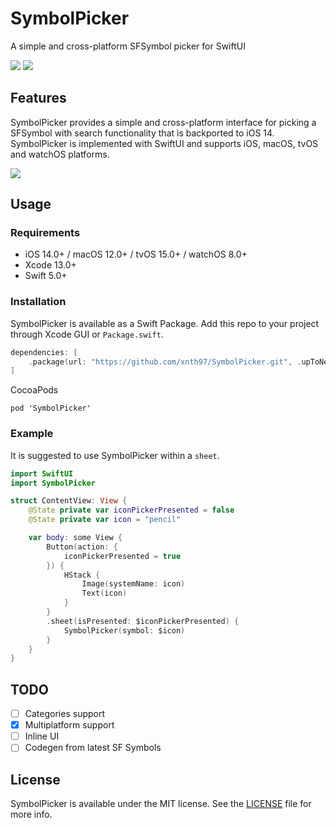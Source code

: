 # SymbolPicker

A simple and cross-platform SFSymbol picker for SwiftUI

![](https://img.shields.io/badge/License-MIT-green)
![](https://img.shields.io/badge/Platform-iOS%20%7C%20macOS%20%7C%20tvOS%20%7C%20watchOS-blue)

## Features

SymbolPicker provides a simple and cross-platform interface for picking a SFSymbol with search functionality that is backported to iOS 14. SymbolPicker is implemented with SwiftUI and supports iOS, macOS, tvOS and watchOS platforms.

![](/Screenshots/demo.png)

## Usage

### Requirements

* iOS 14.0+ / macOS 12.0+ / tvOS 15.0+ / watchOS 8.0+
* Xcode 13.0+
* Swift 5.0+

### Installation

SymbolPicker is available as a Swift Package. Add this repo to your project through Xcode GUI or `Package.swift`.

```swift
dependencies: [
    .package(url: "https://github.com/xnth97/SymbolPicker.git", .upToNextMajor(from: "1.1.0"))
]
```

CocoaPods

```
pod 'SymbolPicker'
```

### Example

It is suggested to use SymbolPicker within a `sheet`.

```swift
import SwiftUI
import SymbolPicker

struct ContentView: View {
    @State private var iconPickerPresented = false
    @State private var icon = "pencil"

    var body: some View {
        Button(action: {
            iconPickerPresented = true
        }) {
            HStack {
                Image(systemName: icon)
                Text(icon)
            }
        }
        .sheet(isPresented: $iconPickerPresented) {
            SymbolPicker(symbol: $icon)
        }
    }
}
```

## TODO

- [ ] Categories support
- [x] Multiplatform support
- [ ] Inline UI
- [ ] Codegen from latest SF Symbols

## License

SymbolPicker is available under the MIT license. See the [LICENSE](LICENSE) file for more info.
